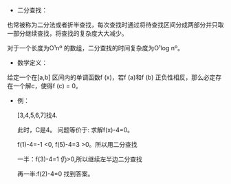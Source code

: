 - 二分查找：

也常被称为二分法或者折半查找，每次查找时通过将待查找区间分成两部分并只取一部分继续查找，将查找的复杂度大大减少。

对于一个长度为O¹nº 的数组，二分查找的时间复杂度为O¹log nº。

- 数学定义：

给定一个在[a,b] 区间内的单调函数f (x)，若f (a)和f (b) 正负性相反，那么必定存在一个解c，使得f (c) = 0。

- 例：

  [3,4,5,6,7]找4. 

  此时，C是4。  问题等价于: 求解f(x)-4=0。

  f(1)-4=-1 <0, f(5)-4=3 >0。所以用二分查找

  一半：f(3)-4=1 仍>0,所以继续左半边二分查找

  再一半:f(2)-4=0 找到答案。